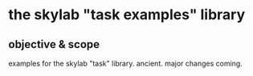 # the skylab "task examples" library

## objective & scope

examples for the skylab "task" library. ancient. major changes coming.
